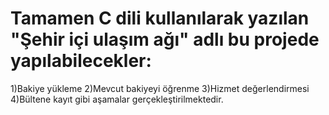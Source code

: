 # Tamamen C dili kullanılarak yazılan "Şehir içi ulaşım ağı" adlı bu projede yapılabilecekler:
1)Bakiye yükleme
2)Mevcut bakiyeyi öğrenme
3)Hizmet değerlendirmesi
4)Bültene kayıt gibi aşamalar gerçekleştirilmektedir.
